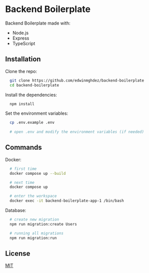 
# Backend Boilerplate

Backend Boilerplate made with:
- Node.js
- Express
- TypeScript


## Installation

Clone the repo:

```bash
  git clone https://github.com/edwinmghdez/backend-boilerplate
  cd backend-boilerplate
```

Install the dependencies:

```bash
  npm install
```

Set the environment variables:
```bash
  cp .env.example .env
  
  # open .env and modify the environment variables (if needed)
```
    
## Commands

Docker:
```bash
  # first time
  docker compose up --build

  # next time
  docker compose up

  # enter the workspace
  docker exec -it backend-boilerplate-app-1 /bin/bash
```

Database:
```bash
  # create new migration
  npm run migration:create Users

  # running all migrations
  npm run migration:run
```

## License

[MIT](https://choosealicense.com/licenses/mit/)

